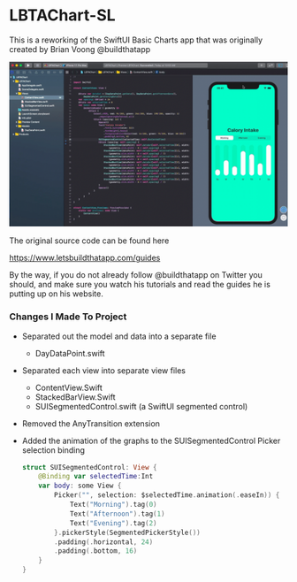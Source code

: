 # LBTAChart-SL
This is a reworking of the SwiftUI Basic Charts app that was originally created by Brian Voong @buildthatapp

![Demo](Demo.gif)

The original source code can be found here

 https://www.letsbuildthatapp.com/guides

By the way, if you do not already follow @buildthatapp on Twitter you should, and make sure you watch his tutorials and read the guides he is putting up on his website.

### Changes I Made To Project

- Separated out the model and data into a separate file

  - DayDataPoint.swift

- Separated each view into separate view files

  - ContentView.Swift
  - StackedBarView.Swift
  - SUISegmentedControl.swift (a SwiftUI segmented control)

- Removed the AnyTransition extension

- Added the animation of the graphs to the SUISegmentedControl Picker selection binding

  ```swift
  struct SUISegmentedControl: View {
      @Binding var selectedTime:Int
      var body: some View {
          Picker("", selection: $selectedTime.animation(.easeIn)) {
              Text("Morning").tag(0)
              Text("Afternoon").tag(1)
              Text("Evening").tag(2)
          }.pickerStyle(SegmentedPickerStyle())
          .padding(.horizontal, 24)
          .padding(.bottom, 16)
      }
  }
  
  ```

  

  ### 
